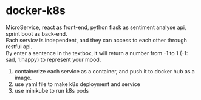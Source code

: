 # docker-k8s
MicroService, react as front-end, python flask as sentiment analyse api, sprint boot as back-end.  
Each servicv is independent, and they can access to each other through restful api.  
By enter a sentence in the textbox, it will return a number from -1 to 1 (-1: sad, 1:happy) to represent your mood.  

1. containerize each service as a container, and push it to docker hub as a image.
2. use yaml file to make k8s deployment and service
3. use minikube to run k8s pods
